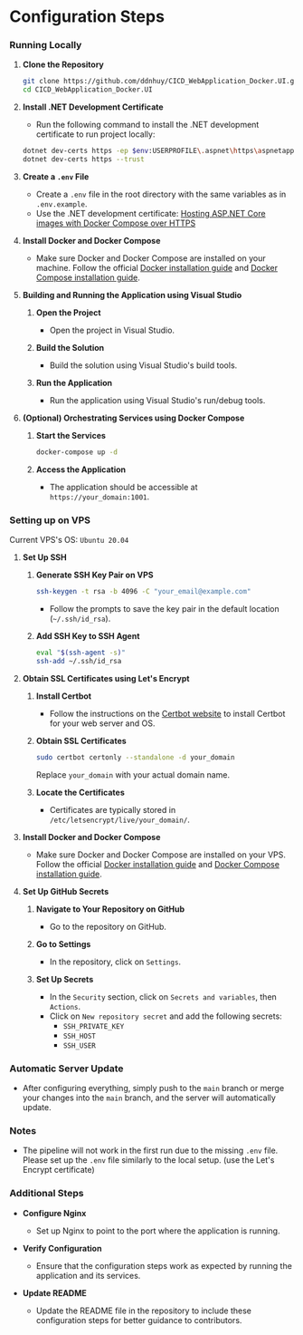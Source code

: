 # Configuration Steps

### Running Locally

1. **Clone the Repository**
   ```bash
   git clone https://github.com/ddnhuy/CICD_WebApplication_Docker.UI.git
   cd CICD_WebApplication_Docker.UI
   ```

2. **Install .NET Development Certificate**

   - Run the following command to install the .NET development certificate to run project locally:
   ```bash
   dotnet dev-certs https -ep $env:USERPROFILE\.aspnet\https\aspnetapp.pfx -p crypticpassword
   dotnet dev-certs https --trust
   ```

3. **Create a `.env` File**
   - Create a `.env` file in the root directory with the same variables as in `.env.example`.
   - Use the .NET development certificate: [Hosting ASP.NET Core images with Docker Compose over HTTPS](https://learn.microsoft.com/en-us/aspnet/core/security/docker-compose-https?view=aspnetcore-8.0)

4. **Install Docker and Docker Compose**
   - Make sure Docker and Docker Compose are installed on your machine. Follow the official [Docker installation guide](https://docs.docker.com/get-docker/) and [Docker Compose installation guide](https://docs.docker.com/compose/install/).

5. **Building and Running the Application using Visual Studio**
   1. **Open the Project**
      - Open the project in Visual Studio.

   2. **Build the Solution**
      - Build the solution using Visual Studio's build tools.

   3. **Run the Application**
      - Run the application using Visual Studio's run/debug tools.

6. **(Optional) Orchestrating Services using Docker Compose**
   1. **Start the Services**
      ```bash
      docker-compose up -d
      ```

   2. **Access the Application**
      - The application should be accessible at `https://your_domain:1001`.

### Setting up on VPS

Current VPS's OS: `Ubuntu 20.04`

1. **Set Up SSH**
   1. **Generate SSH Key Pair on VPS**
      ```bash
      ssh-keygen -t rsa -b 4096 -C "your_email@example.com"
      ```
      - Follow the prompts to save the key pair in the default location (`~/.ssh/id_rsa`).

   2. **Add SSH Key to SSH Agent**
      ```bash
      eval "$(ssh-agent -s)"
      ssh-add ~/.ssh/id_rsa
      ```

2. **Obtain SSL Certificates using Let's Encrypt**
   1. **Install Certbot**
      - Follow the instructions on the [Certbot website](https://certbot.eff.org/) to install Certbot for your web server and OS.
   
   2. **Obtain SSL Certificates**
      ```bash
      sudo certbot certonly --standalone -d your_domain
      ```
      Replace `your_domain` with your actual domain name.

   3. **Locate the Certificates**
      - Certificates are typically stored in `/etc/letsencrypt/live/your_domain/`.

3. **Install Docker and Docker Compose**
   - Make sure Docker and Docker Compose are installed on your VPS. Follow the official [Docker installation guide](https://docs.docker.com/get-docker/) and [Docker Compose installation guide](https://docs.docker.com/compose/install/).

4. **Set Up GitHub Secrets**
   1. **Navigate to Your Repository on GitHub**
      - Go to the repository on GitHub.

   2. **Go to Settings**
      - In the repository, click on `Settings`.

   3. **Set Up Secrets**
      - In the `Security` section, click on `Secrets and variables`, then `Actions`.
      - Click on `New repository secret` and add the following secrets:
        - `SSH_PRIVATE_KEY`
        - `SSH_HOST`
        - `SSH_USER`

### Automatic Server Update
- After configuring everything, simply push to the `main` branch or merge your changes into the `main` branch, and the server will automatically update.

### Notes
- The pipeline will not work in the first run due to the missing `.env` file. Please set up the `.env` file similarly to the local setup.  (use the Let's Encrypt certificate) 

### Additional Steps
- **Configure Nginx**
  - Set up Nginx to point to the port where the application is running.

- **Verify Configuration**
  - Ensure that the configuration steps work as expected by running the application and its services.
- **Update README**
  - Update the README file in the repository to include these configuration steps for better guidance to contributors.
